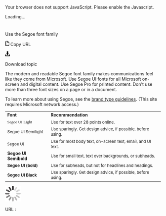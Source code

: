 Your browser does not support JavaScript. Please enable the Javascript.

Loading...

# 

Use the Segoe font family

![Copy URL](media/use-segoe-font-family/Copy.png)
Copy URL

![Download](media/use-segoe-font-family/Download.png)

Download topic

The
modern and readable Segoe font family makes communications feel
like they come from Microsoft. Use Segoe UI fonts for all Microsoft
on-screen and digital content. Use Segoe Pro for printed
content. Don't use more than three font sizes on a page or in a
document. 

To learn more about using Segoe, see the [brand type guidelines](https://microsoft.sharepoint.com/teams/BrandCentral/Pages/The-Microsoft-brand-Core-elements-Type.aspx). (This site requires Microsoft network access.)

<table>
<tbody>
<tr class="odd">
<td><b>Font </b></td>
<td><b>Recommendation</b></td>
</tr>
<tr class="even">
<td><div>
<div>
<span style="font-family:Segoe UI light;font-size:small;">Segoe UI Light</span>
</div>
</div></td>
<td><div>
<div>
<span style="font-size:small;">Use for text over 28 points online.</span>
</div>
</div></td>
</tr>
<tr class="odd">
<td><div>
<span style="font-size:small;">Segoe UI Semilight</span>
</div></td>
<td><div>
<span style="font-size:small;">Use sparingly. Get design advice, if possible, before using.</span>
</div></td>
</tr>
<tr class="even">
<td><div>
<span style="font-family:Segoe UI;font-size:small;">Segoe UI</span>
</div></td>
<td><div>
<span style="font-size:small;">Use for most body text, on-screen text, email, and UI text.</span>
</div></td>
</tr>
<tr class="odd">
<td><div>
<b>Segoe UI Semibold</b>
</div></td>
<td><div>
<span style="font-size:small;">Use for small text, text over backgrounds, or subheads.</span>
</div></td>
</tr>
<tr class="even">
<td><div>
<span style="font-size:small;"><strong>Segoe UI (bold)</strong></span>
</div></td>
<td><div>
<span style="font-size:small;">Use for subheads, but not for headlines and headings.</span>
</div></td>
</tr>
<tr class="odd">
<td><div>
<div>
<span style="font-size:small;"><strong>Segoe UI Black</strong></span>
</div>
</div></td>
<td><div>
<span style="font-size:small;">Use sparingly. Get design advice, if possible, before using.</span><br />

</div></td>
</tr>
</tbody>
</table>

![In progress](media/use-segoe-font-family/activity-large.gif)

URL :
